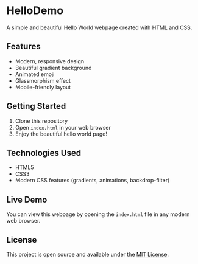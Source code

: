 # HelloDemo

A simple and beautiful Hello World webpage created with HTML and CSS.

## Features

- Modern, responsive design
- Beautiful gradient background
- Animated emoji
- Glassmorphism effect
- Mobile-friendly layout

## Getting Started

1. Clone this repository
2. Open `index.html` in your web browser
3. Enjoy the beautiful hello world page!

## Technologies Used

- HTML5
- CSS3
- Modern CSS features (gradients, animations, backdrop-filter)

## Live Demo

You can view this webpage by opening the `index.html` file in any modern web browser.

## License

This project is open source and available under the [MIT License](LICENSE).
